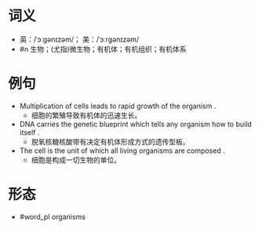 # 词义
- 英：/ˈɔːɡənɪzəm/； 美：/ˈɔːrɡənɪzəm/
- #n 生物；(尤指)微生物；有机体；有机组织；有机体系
# 例句
- Multiplication of cells leads to rapid growth of the organism .
	- 细胞的繁殖导致有机体的迅速生长。
- DNA carries the genetic blueprint which tells any organism how to build itself .
	- 脱氧核糖核酸带有决定有机体形成方式的遗传型板。
- The cell is the unit of which all living organisms are composed .
	- 细胞是构成一切生物的单位。
# 形态
- #word_pl organisms
